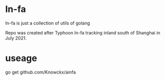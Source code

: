 # In-fa
In-fa is just a collection of utils of golang

Repo was created after Typhoon In-fa tracking inland south of Shanghai in July 2021.

# useage
go get github.com/Knowckx/ainfa